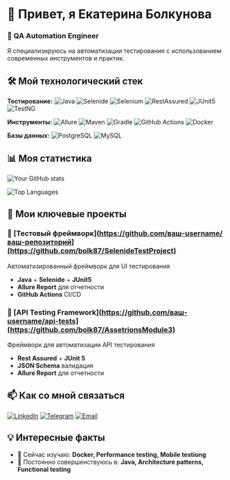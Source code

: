 # 👋 Привет, я Екатерина Болкунова 

### 🚀 QA Automation Engineer

Я специализируюсь на автоматизации тестирования с использованием современных инструментов и практик.

## 🛠 Мой технологический стек

**Тестирование:**
![Java](https://img.shields.io/badge/Java-17-red)
![Selenide](https://img.shields.io/badge/Selenide-7.0+-blue)
![Selenium](https://img.shields.io/badge/Selenium-4.0+-green)
![RestAssured](https://img.shields.io/badge/RestAssured-API_testing-orange)
![JUnit5](https://img.shields.io/badge/JUnit5-Testing-purple)
![TestNG](https://img.shields.io/badge/TestNG-Testing-red)

**Инструменты:**
![Allure](https://img.shields.io/badge/Allure-Reports-orange)
![Maven](https://img.shields.io/badge/Maven-Build-yellow)
![Gradle](https://img.shields.io/badge/Gradle-Build-green)
![GitHub Actions](https://img.shields.io/badge/GitHub_Actions-CI/CD-blue)
![Docker](https://img.shields.io/badge/Docker-Containers-blue)

**Базы данных:**
![PostgreSQL](https://img.shields.io/badge/PostgreSQL-Database-blue)
![MySQL](https://img.shields.io/badge/MySQL-Database-orange)

## 📊 Моя статистика

![Your GitHub stats](https://github-readme-stats.vercel.app/api?username=bolk87&show_icons=true&theme=radical)

![Top Languages](https://github-readme-stats.vercel.app/api/top-langs/?username=bolk87&layout=compact&theme=radical)

## 🎯 Мои ключевые проекты

### 🚀 [Тестовый фреймворк](https://github.com/ваш-username/ваш-репозиторий](https://github.com/bolk87/SelenideTestProject)
Автоматизированный фреймворк для UI тестирования
- **Java** + **Selenide** + **JUnit5**
- **Allure Report** для отчетности
- **GitHub Actions** CI/CD

### 🔧 [API Testing Framework](https://github.com/ваш-username/api-tests](https://github.com/bolk87/AssetrionsModule3)
Фреймворк для автоматизации API тестирования
- **Rest Assured** + **JUnit 5**
- **JSON Schema** валидация
- **Allure Report** для отчетности

## 📫 Как со мной связаться

[![LinkedIn](https://img.shields.io/badge/LinkedIn-Екатерина_Болкунова-blue?style=flat&logo=linkedin)](www.linkedin.com/in/екатерина-болкунова-b124081b4)
[![Telegram](https://img.shields.io/badge/Telegram-Написать_мне-blue?style=flat&logo=telegram)](https://t.me/@bolkunovaes)
[![Email](https://img.shields.io/badge/Email-ekaterina@example.com-red?style=flat&logo=gmail)](mailto:bolkunovaes@gmail.com)

## 💡 Интересные факты

- 🔭 Сейчас изучаю: **Docker, Performance testing, Mobile testiong**
- 🌱 Постоянно совершенствуюсь в: **Java, Architecture patterns, Functional testing**

